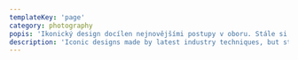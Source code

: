 ```yaml
---
templateKey: 'page'
category: photography
popis: 'Ikonický design docílen nejnovějšími postupy v oboru. Stále si však šperky nesou své klasické funkce: Krásu, reprezentaci nositele i investiční.'
description: 'Iconic designs made by latest industry techniques, but still with the classic functions such as beauty and rich investment.'
---
```

